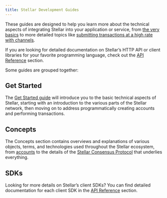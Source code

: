 ```yaml
---
title: Stellar Development Guides
---
```


These guides are designed to help you learn more about the technical aspects of integrating Stellar into your application or service, from [the very basics](./get-started) to more detailed topics like [submitting transactions at a high rate with channels](./channels.md).

If you are looking for detailed documentation on Stellar’s HTTP API or client libraries for your favorite programming language, check out the [API Reference](../reference) section.

Some guides are grouped together:

## Get Started

The [Get Started guide](./get-started) will introduce you to the basic technical aspects of Stellar, starting with an introduction to the various parts of the Stellar network, then moving on to address programmatically creating accounts and performing transactions.

## Concepts

The Concepts section contains overviews and explanations of various objects, terms, and technologies used throughout the Stellar ecosystem, from [accounts](./concepts/accounts.md) to the details of the [Stellar Consensus Protocol](./concepts/scp.md) that underlies everything.

## SDKs

Looking for more details on Stellar’s client SDKs? You can find detailed documentation for each client SDK in the [API Reference](../reference) section.
